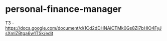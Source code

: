 # personal-finance-manager

ТЗ - https://docs.google.com/document/d/1Cd2dDHNAiCTMk0Gs8Zi7bHIO4FyJsXmlZBtga6w1TSk/edit
